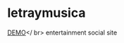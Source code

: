 # letraymusica
<a href="https://brendacardona.github.io/letraymusica/">DEMO</a></ br>
entertainment social site
